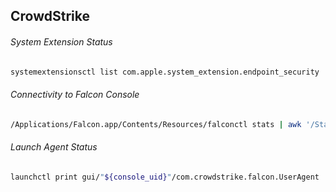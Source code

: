## CrowdStrike

###### System Extension Status
```bash
systemextensionsctl list com.apple.system_extension.endpoint_security | awk -F"\t" '/com.crowdstrike.falcon.Agent/{gsub(/[\[\]]/,""); print $NF}'
```

###### Connectivity to Falcon Console
```bash
/Applications/Falcon.app/Contents/Resources/falconctl stats | awk '/State:/{print $NF}'
```

###### Launch Agent Status
```bash
launchctl print gui/"${console_uid}"/com.crowdstrike.falcon.UserAgent | awk '/^\tstate/{print $NF}'
```
